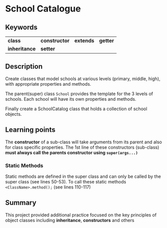 # School Catalogue

## Keywords

|                 |                 |             |            |
| --------------- | --------------- | ----------- | ---------- |
| **class**       | **constructor** | **extends** | **getter** |
| **inheritance** | **setter**      |             |            |

## Description

Create classes that model schools at various levels (primary, middle, high), with appropriate properties and methods.

The parent(super) class `School` provides the template for the 3 levels of schools. Each school will have its own properties and methods.

Finally create a SchoolCatalog class that holds a collection of school objects.

## Learning points

The **constructor** of a sub-class will take arguments from its parent and also for class specific properties. The 1st line of these constructors (sub-class) **must always call the parents constructor using `super(args...)`**

### Static Methods

Static methods are defined in the super class and can only be called by the super class (see lines 50-53). To call these static methods `<ClassName>.method();` (see lines 110-117)

## Summary

This project provided additional practice focused on the key principles of object classes including **inheritance**, **constructors** and others
